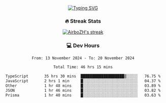 
<div align="center">
  <a href="https://git.io/typing-svg"><img src="https://readme-typing-svg.demolab.com?font=Fira+Code&size=30&pause=1000&color=33F7F5&center=true&vCenter=true&width=435&lines=Hi+there+%F0%9F%91%8B+I+am+AirboZH+;Welcome+to+my+Github" alt="Typing SVG" /></a>

<h3>🔥 Streak Stats</h3>

<!-- GitHub Readme Streak Stats - https://github.com/DenverCoder1/github-readme-streak-stats -->
<p>
  <a href="https://github.com/DenverCoder1/github-readme-streak-stats">
    <img title="🔥 Get streak stats for your profile at git.io/streak-stats" alt="AirboZH's streak" src="https://streak-stats.demolab.com/?user=AirboZH&theme=monokai-metallian&hide_border=true"/>
  </a>
</p>

<h3>💻 Dev Hours</h3>
<!--START_SECTION:waka-->

```txt
From: 13 November 2024 - To: 20 November 2024

Total Time: 46 hrs 15 mins

TypeScript       35 hrs 30 mins  ███████████████████▒░░░░░   76.75 %
JavaScript       2 hrs 1 min     █░░░░░░░░░░░░░░░░░░░░░░░░   04.37 %
Other            1 hr 48 mins    █░░░░░░░░░░░░░░░░░░░░░░░░   03.89 %
JSON             1 hr 46 mins    █░░░░░░░░░░░░░░░░░░░░░░░░   03.82 %
Prisma           1 hr 40 mins    █░░░░░░░░░░░░░░░░░░░░░░░░   03.63 %
```

<!--END_SECTION:waka-->
</div>  
